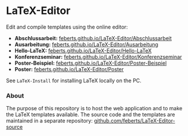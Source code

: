 # LaTeX-Editor

Edit and compile templates using the online editor:

* **Abschlussarbeit:** [feberts.github.io/LaTeX-Editor/Abschlussarbeit](https://feberts.github.io/LaTeX-Editor/Abschlussarbeit)
* **Ausarbeitung:** [feberts.github.io/LaTeX-Editor/Ausarbeitung](https://feberts.github.io/LaTeX-Editor/Ausarbeitung)
* **Hello-LaTeX:** [feberts.github.io/LaTeX-Editor/Hello-LaTeX](https://feberts.github.io/LaTeX-Editor/Hello-LaTeX)
* **Konferenzseminar:** [feberts.github.io/LaTeX-Editor/Konferenzseminar](https://feberts.github.io/LaTeX-Editor/Konferenzseminar)
* **Poster-Beispiel:** [feberts.github.io/LaTeX-Editor/Poster-Beispiel](https://feberts.github.io/LaTeX-Editor/Poster-Beispiel)
* **Poster:** [feberts.github.io/LaTeX-Editor/Poster](https://feberts.github.io/LaTeX-Editor/Poster)

See `LaTeX-Install` for installing LaTeX locally on the PC.

### About

The purpose of this repository is to host the web application and to make the LaTeX templates available. The source code and the templates are maintained in a separate repository: [github.com/feberts/LaTeX-Editor-source](https://github.com/feberts/LaTeX-Editor-source)